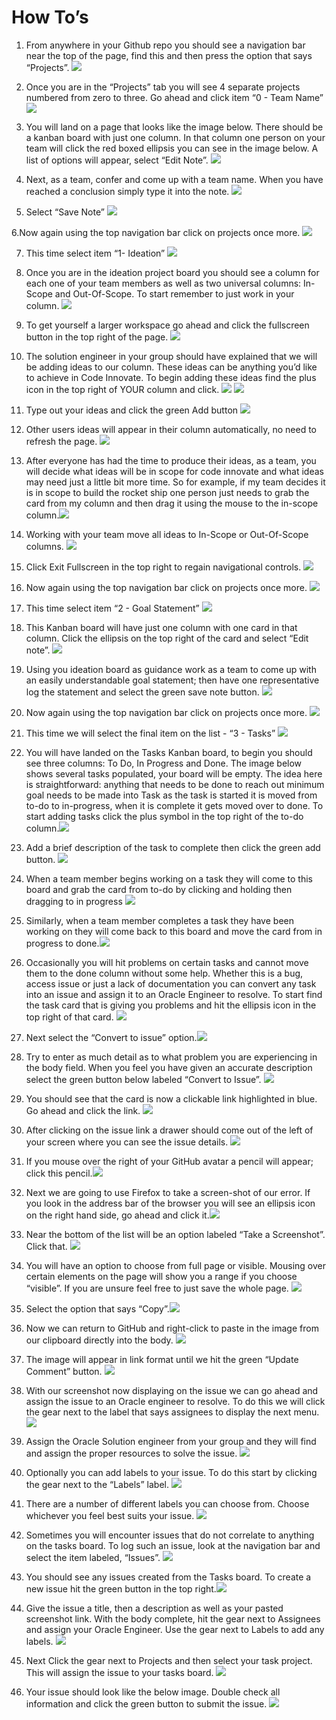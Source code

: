 # How To’s
1. From anywhere in your Github repo you should see a navigation bar near the top of the page, find this and then press the option that says “Projects”.  ![](https://github.com/tpalzkill/CodeInnvoate-Oracle-TomsTeam/blob/master/img/How%20To%E2%80%99s/1.png)

2. Once you are in the “Projects” tab you will see 4 separate projects numbered from zero to three. Go ahead and click item “0 - Team Name” ![](https://github.com/tpalzkill/CodeInnvoate-Oracle-TomsTeam/blob/master/img/How%20To%E2%80%99s/2.png)

3. You will land on a page that looks like the image below. There should be a kanban board with just one column. In that column one person on your team will click the red boxed ellipsis you can see in the image below. A list of options will appear, select “Edit Note”. ![](How%20To%E2%80%99s/3%205.png)

4. Next, as a team, confer and come up with a team name. When you have reached a conclusion simply type it into the note. ![](How%20To%E2%80%99s/4%205.png)

5. Select “Save Note”  ![](How%20To%E2%80%99s/5%205.png)

6.Now again using the top navigation bar click on projects once more. ![](How%20To%E2%80%99s/6%205.png)

7. This time select item “1- Ideation” ![](How%20To%E2%80%99s/7%205.png)

8. Once you are in the ideation project board you should see a column for each one of your team members as well as two universal columns: In-Scope and Out-Of-Scope. To start remember to just work in your column. ![](How%20To%E2%80%99s/8%205.png)

9. To get yourself a larger workspace go ahead and click the fullscreen button in the top right of the page. ![](How%20To%E2%80%99s/9%205.png)

11. The solution engineer in your group should have explained that we will be adding ideas to our column. These ideas can be anything you’d like to achieve in Code Innovate. To begin adding these ideas find the plus icon in the top right of YOUR column and click. ![](How%20To%E2%80%99s/10%205.png)
  ![](How%20To%E2%80%99s/11%205.png)

12. Type out your ideas and click the green Add button ![](How%20To%E2%80%99s/12%205.png)

13. Other users ideas will appear in their column automatically, no need to refresh the page. ![](How%20To%E2%80%99s/13%205.png)

14.  After everyone has had the time to produce their ideas, as a team, you will decide what ideas will be in scope for code innovate and what ideas may need just a little bit more time. So for example, if my team decides it is in scope to build the rocket ship one person just needs to grab the card from my column and then drag it using the mouse to the in-scope column.![](How%20To%E2%80%99s/14%205.png)

15. Working with your team move all ideas to In-Scope or Out-Of-Scope columns. ![](How%20To%E2%80%99s/15%205.png)

16. Click Exit Fullscreen in the top right to regain navigational controls. ![](How%20To%E2%80%99s/16%205.png)

17. Now again using the top navigation bar click on projects once more.  ![](How%20To%E2%80%99s/16a%205.png)

18. This time select item “2 - Goal Statement” ![](How%20To%E2%80%99s/17%205.png)

19. This Kanban board will have just one column with one card in that column. Click the ellipsis on the top right of the card and select “Edit note”. ![](How%20To%E2%80%99s/18%205.png)

20. Using you ideation board as guidance work as a team to come up with an easily understandable goal statement; then have one representative log the statement and select the green save note button.  ![](How%20To%E2%80%99s/19%205.png)

21. Now again using the top navigation bar click on projects once more.  ![](How%20To%E2%80%99s/20%205.png)

22. This time we will select the final item on the list - “3 - Tasks” ![](How%20To%E2%80%99s/21%205.png)

23. You will  have landed on the Tasks Kanban board, to begin you should see three columns: To Do, In Progress and Done. The image below shows several tasks populated, your board will be empty. The idea here is straightforward: anything that needs to be done to reach out minimum goal needs to be made into Task as the task is started it is moved from to-do to in-progress, when it is complete it gets moved over to done. To start adding tasks click the plus symbol in the top right of the to-do column.![](How%20To%E2%80%99s/22%205.png)

24. Add a brief description of the task to complete then click the green add button. ![](How%20To%E2%80%99s/23%205.png)

25. When a team member begins working on a task they will come to this board and grab the card from to-do by clicking and holding then dragging to in progress ![](How%20To%E2%80%99s/24%205.png)

26. Similarly, when a team member completes a task they have been working on they will come back to this board and move the card from in progress to done.![](How%20To%E2%80%99s/25%205.png)

27. Occasionally you will hit problems on certain tasks and cannot move them to the done column without some help. Whether this is a bug, access issue or just a lack of documentation you can convert any task into an issue and assign it to an Oracle Engineer to resolve. 
To start find the task card that is giving you problems and hit the ellipsis icon in the top right of that card. ![](How%20To%E2%80%99s/26%205.png)

28. Next select the “Convert to issue” option.![](How%20To%E2%80%99s/27%205.png)

29. Try to enter as much detail as to what problem you are experiencing in the body field. When you feel you have given an accurate description select the green button below labeled “Convert to Issue”. ![](How%20To%E2%80%99s/28%205.png)

30. You should see that the card is now a clickable link highlighted in blue. Go ahead and click the link.
 ![](How%20To%E2%80%99s/29%205.png)

31. After clicking on the issue link a drawer should come out of the left of your screen where you can see the issue details. ![](How%20To%E2%80%99s/30%205.png)

32. If you mouse over the right of your GitHub avatar a pencil will appear; click this pencil.![](How%20To%E2%80%99s/31%205.png)

33. Next we are going to use Firefox to take a screen-shot of our error. If you look in the address bar of the browser you will see an ellipsis icon on the right hand side, go ahead and click it.![](How%20To%E2%80%99s/32%205.png)

34. Near the bottom of the list will be an option labeled “Take a Screenshot”. Click that. ![](How%20To%E2%80%99s/33%205.png)

35. You will have an option to choose from full page or visible. Mousing over certain elements on the page will show you a range if you choose “visible”. If you are unsure feel free to just save the whole page. ![](How%20To%E2%80%99s/34%205.png)

36. Select the option that says “Copy”.![](How%20To%E2%80%99s/35%205.png)

37. Now we can return to GitHub and right-click to paste in the image from our clipboard directly into the body. 
 ![](How%20To%E2%80%99s/36%205.png)

38. The image will appear in link format until we hit the green “Update Comment” button. ![](How%20To%E2%80%99s/37%205.png)

39. With our screenshot now displaying on the issue we can go ahead and assign the issue to an Oracle engineer to resolve. To do this we will click the gear next to the label that says assignees to display the next menu.![](How%20To%E2%80%99s/38%205.png)

40. Assign the Oracle Solution engineer from your group and they will find and assign the proper resources to solve the issue.
 ![](How%20To%E2%80%99s/39%205.png)

41. Optionally you can add labels to your issue. To do this start by clicking the gear next to the “Labels” label.
  ![](How%20To%E2%80%99s/40%205.png)

42. There are a number of different labels you can choose from. Choose whichever you feel best suits your issue.
 ![](How%20To%E2%80%99s/41%205.png)

43. Sometimes you will encounter issues that do not correlate to anything on the tasks board. To log such an issue, look at the navigation bar and select the item labeled, “Issues”. ![](How%20To%E2%80%99s/42%205.png)

44.  You should see any issues created from the Tasks board. To create a new issue hit the green button in the top right.![](How%20To%E2%80%99s/43%205.png)

45. Give the issue a title, then a description as well as your pasted screenshot link. With the body complete, hit the gear next to Assignees and assign your Oracle Engineer. Use the gear next to Labels to add any labels.  ![](How%20To%E2%80%99s/44%205.png)

46. Next Click the gear next to Projects and then select your task project. This will assign the issue to your tasks board. ![](How%20To%E2%80%99s/45%205.png)

47. Your issue should look like the below image. Double check all information and click the green button to submit the issue. ![](How%20To%E2%80%99s/46%205.png)
